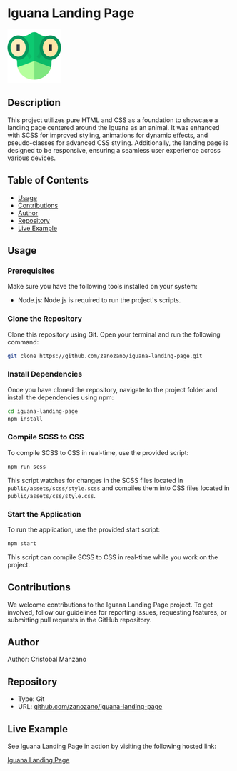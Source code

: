 # Iguana Landing Page

![Iguana Landing Page](./public/assets/img/iguana-favicon.png)

## Description

This project utilizes pure HTML and CSS as a foundation to showcase a landing page centered around the Iguana as an animal. It was enhanced with SCSS for improved styling, animations for dynamic effects, and pseudo-classes for advanced CSS styling. Additionally, the landing page is designed to be responsive, ensuring a seamless user experience across various devices.

## Table of Contents

- [Usage](#usage)
- [Contributions](#contributions)
- [Author](#author)
- [Repository](#repository)
- [Live Example](#live-example)

## Usage

### Prerequisites

Make sure you have the following tools installed on your system:

- Node.js: Node.js is required to run the project's scripts.

### Clone the Repository

Clone this repository using Git. Open your terminal and run the following command:

```bash
git clone https://github.com/zanozano/iguana-landing-page.git
```

### Install Dependencies

Once you have cloned the repository, navigate to the project folder and install the dependencies using npm:

```bash
cd iguana-landing-page
npm install
```

### Compile SCSS to CSS

To compile SCSS to CSS in real-time, use the provided script:

```bash
npm run scss
```

This script watches for changes in the SCSS files located in `public/assets/scss/style.scss` and compiles them into CSS files located in `public/assets/css/style.css`.

### Start the Application

To run the application, use the provided start script:

```bash
npm start
```

This script can compile SCSS to CSS in real-time while you work on the project.

## Contributions

We welcome contributions to the Iguana Landing Page project. To get involved, follow our guidelines for reporting issues, requesting features, or submitting pull requests in the GitHub repository.

## Author

Author: Cristobal Manzano

## Repository

- Type: Git
- URL: [github.com/zanozano/iguana-landing-page](https://github.com/zanozano/iguana-landing-page.git)

## Live Example

See Iguana Landing Page in action by visiting the following hosted link:

[Iguana Landing Page](https://iguana-fd59e.firebaseapp.com/)
